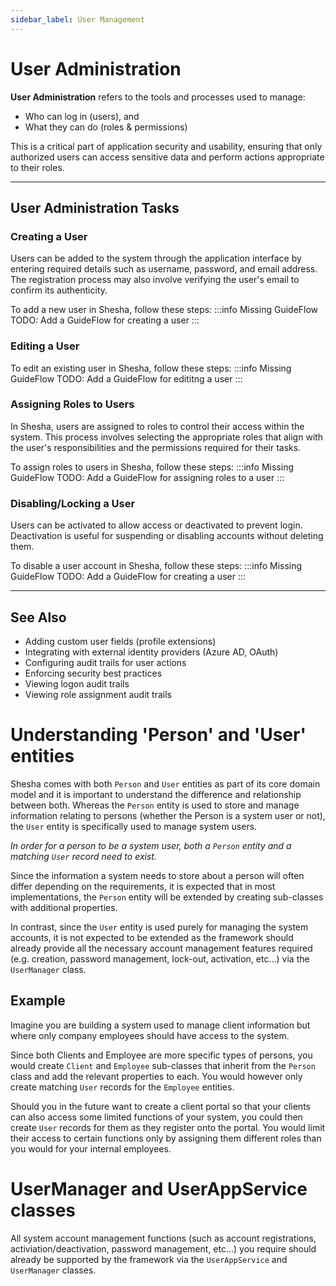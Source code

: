 ```yaml
---
sidebar_label: User Management
---
```


# User Administration

**User Administration** refers to the tools and processes used to manage:
- Who can log in (users), and 
- What they can do (roles & permissions)

This is a critical part of application security and usability, ensuring that only authorized users can access sensitive data and perform actions appropriate to their roles.

---

## User Administration Tasks

### Creating a User
Users can be added to the system through the application interface by entering required details such as username, password, and email address. The registration process may also involve verifying the user's email to confirm its authenticity.

To add a new user in Shesha, follow these steps:
:::info Missing GuideFlow
TODO: Add a GuideFlow for creating a user 
::: 

### Editing a User
To edit an existing user in Shesha, follow these steps:
:::info Missing GuideFlow
TODO: Add a GuideFlow for edititng a user 
::: 

### Assigning Roles to Users
In Shesha, users are assigned to roles to control their access within the system. This process involves selecting the appropriate roles that align with the user's responsibilities and the permissions required for their tasks.

To assign roles to users in Shesha, follow these steps:
:::info Missing GuideFlow
TODO: Add a GuideFlow for assigning roles to a user
::: 

### Disabling/Locking a User
Users can be activated to allow access or deactivated to prevent login. Deactivation is useful for suspending or disabling accounts without deleting them.

To disable a user account in Shesha, follow these steps:
:::info Missing GuideFlow
TODO: Add a GuideFlow for creating a user 
::: 

---

## See Also

* Adding custom user fields (profile extensions)
* Integrating with external identity providers (Azure AD, OAuth)
* Configuring audit trails for user actions
* Enforcing security best practices
* Viewing logon audit trails
* Viewing role assignment audit trails


# Understanding 'Person' and 'User' entities

Shesha comes with both `Person` and `User` entities as part of its core domain model and it is important to understand the difference and relationship between both.
Whereas the `Person` entity is used to store and manage information relating to persons (whether the Person is a system user or not), the `User` entity is specifically used to manage system users.

_In order for a person to be a system user, both a `Person` entity and a matching `User` record need to exist._

Since the information a system needs to store about a person will often differ depending on the requirements, it is expected that in most implementations, the `Person` entity will be extended by creating sub-classes with additional properties.

In contrast, since the `User` entity is used purely for managing the system accounts, it is not expected to be extended as the framework should already provide all the necessary account management features required (e.g. creation, password management, lock-out, activation, etc...) via the `UserManager` class.

## Example

Imagine you are building a system used to manage client information but where only company employees should have access to the system.

Since both Clients and Employee are more specific types of persons, you would create `Client` and `Employee` sub-classes that inherit from the `Person` class and add the relevant properties to each. You would however only create matching `User` records for the `Employee` entities.

Should you in the future want to create a client portal so that your clients can also access some limited functions of your system, you could then create `User` records for them as they register onto the portal. You would limit their access to certain functions only by assigning them different roles than you would for your internal employees.

# UserManager and UserAppService classes

All system account management functions (such as account registrations, activiation/deactivation, password management, etc...) you require should already be supported by the framework via the `UserAppService` and `UserManager` classes.
